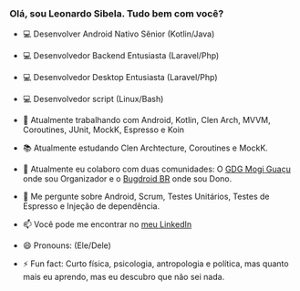 ### Olá, sou Leonardo Sibela. Tudo bem com você?
- :computer: Desenvolver Android Nativo Sênior (Kotlin/Java)
- :computer: Desenvolvedor Backend Entusiasta (Laravel/Php)
- :computer: Desenvolvedor Desktop Entusiasta (Laravel/Php)
- :computer: Desenvolvedor script (Linux/Bash)

- 🔭 Atualmente trabalhando com Android, Kotlin, Clen Arch, MVVM, Coroutines, JUnit, MockK, Espresso e Koin
- 📚 Atualmente estudando Clen Archtecture, Coroutines e MockK.
- 👯 Atualmente eu colaboro com duas comunidades: O [GDG Mogi Guaçu](https://www.facebook.com/gdgmogiguacu) onde sou Organizador e o [Bugdroid BR](https://chat.whatsapp.com/HwXCbOotb2QAU5UfxXSlpg) onde sou Dono.
- 💬 Me pergunte sobre Android, Scrum, Testes Unitários, Testes de Espresso e Injeção de dependência.
- 📫 Você pode me encontrar no [meu LinkedIn](https://www.linkedin.com/in/leonardosibela/)
- 😄 Pronouns: (Ele/Dele)
- ⚡ Fun fact: Curto física, psicologia, antropologia e política, mas quanto mais eu aprendo, mas eu descubro que não sei nada.
